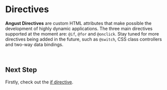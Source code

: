 &nbsp;

# Directives

**Angust Directives** are custom HTML attributes that make possible the development of highly dynamic applications. The three main directives supported at the moment are: `@if`, `@for` and `@onclick`. Stay tuned for more directives being added in the future, such as `@switch`, CSS class controllers and two-way data bindings.

&nbsp;

## Next Step

Firstly, check out the [if directive](https://tudororban.github.io/Angust/v0/user-guide/directives/if-directive).

&nbsp;

